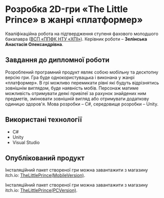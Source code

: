 # Розробка 2D-гри «The Little Prince» в жанрі «платформер»
Кваліфікаційна робота на підтвердження ступеня фахового молодшого
бакалавра ([ВСП «ППФК НТУ «ХПІ»](http://polytechnic.poltava.ua)). Керівник
роботи – **Зелінська Анастасія Олександрівна**.
## Завдання до дипломної роботи
Розроблений програмний продукт являє собою мобільну та десктопну версію гри. Гра буде однокористувацька і виконана у жанрі «платформер». В грі можливо перемикати  рівні які будуть відрізнятись зовнішнім виглядом, буде  наявність мобів. Персонаж матиме можливість отримувати деякі привілеї за рахунок знайдених ним предметів, змінювати зовнішній вигляд або отримувати додаткову одиницю здоров'я. Мова розробки – C#, середовище розробки – Unity.
## Використані технології
* С#
* Unity
* Visual Studio
## Опублікований продукт
Інсталяційний пакет створеної гри можна завантажити з магазину itch.io: [TheLittlePrince(MobileVersion)](https://margobb.itch.io/thelittleprincemob).

Інсталяційний пакет створеної гри можна завантажити з магазину itch.io: [TheLittlePrince(PCVersion)](https://zheka2025.itch.io/the-little-prince-pc).
